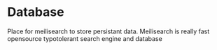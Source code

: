 # Database
Place for meilisearch to store persistant data. Meilisearch is really fast opensource typotolerant search engine and database
